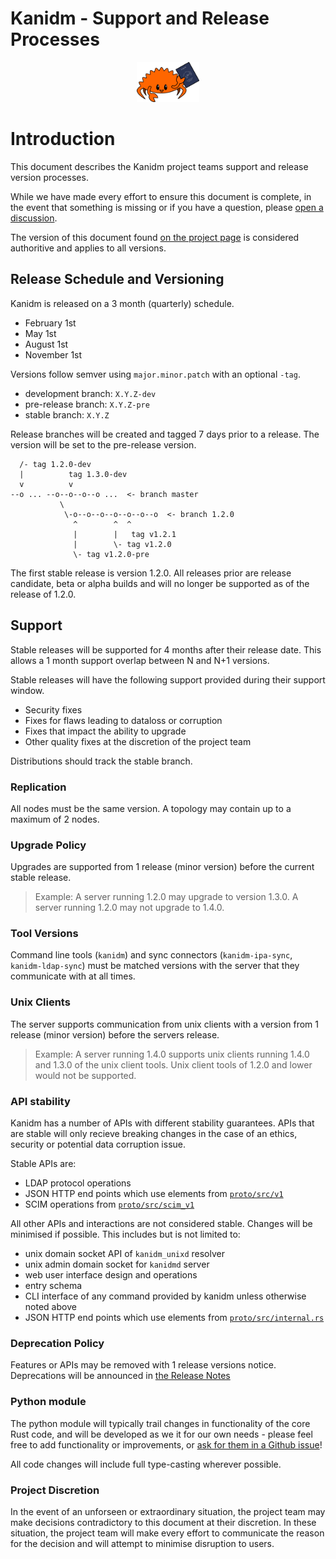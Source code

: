# Kanidm - Support and Release Processes

<p align="center">
  <img src="https://raw.githubusercontent.com/kanidm/kanidm/master/artwork/logo-small.png" width="20%" height="auto" />
</p>

# Introduction

This document describes the Kanidm project teams support and release version processes.

While we have made every effort to ensure this document is complete, in the event that something is
missing or if you have a question, please
[open a discussion](https://github.com/kanidm/kanidm/discussions).

The version of this document found
[on the project page](https://github.com/kanidm/kanidm/blob/master/project_docs/RELEASE_AND_SUPPORT.md)
is considered authoritive and applies to all versions.

## Release Schedule and Versioning

Kanidm is released on a 3 month (quarterly) schedule.

- February 1st
- May 1st
- August 1st
- November 1st

Versions follow semver using `major.minor.patch` with an optional `-tag`.

- development branch: `X.Y.Z-dev`
- pre-release branch: `X.Y.Z-pre`
- stable branch: `X.Y.Z`

Release branches will be created and tagged 7 days prior to a release. The version will be set to
the pre-release version.

```
  /- tag 1.2.0-dev
  |          tag 1.3.0-dev
  v          v
--o ... --o--o--o--o ...  <- branch master
           \
            \-o--o--o--o--o--o--o  <- branch 1.2.0
              ^        ^  ^
              |        |   tag v1.2.1
              |        \- tag v1.2.0
              \- tag v1.2.0-pre
```

The first stable release is version 1.2.0. All releases prior are release candidate, beta or alpha
builds and will no longer be supported as of the release of 1.2.0.

## Support

Stable releases will be supported for 4 months after their release date. This allows a 1 month
support overlap between N and N+1 versions.

Stable releases will have the following support provided during their support window.

- Security fixes
- Fixes for flaws leading to dataloss or corruption
- Fixes that impact the ability to upgrade
- Other quality fixes at the discretion of the project team

Distributions should track the stable branch.

### Replication

All nodes must be the same version. A topology may contain up to a maximum of 2 nodes.

### Upgrade Policy

Upgrades are supported from 1 release (minor version) before the current stable release.

> Example: A server running 1.2.0 may upgrade to version 1.3.0. A server running 1.2.0 may not
> upgrade to 1.4.0.

### Tool Versions

Command line tools (`kanidm`) and sync connectors (`kanidm-ipa-sync`, `kanidm-ldap-sync`) must be
matched versions with the server that they communicate with at all times.

### Unix Clients

The server supports communication from unix clients with a version from 1 release (minor version)
before the servers release.

> Example: A server running 1.4.0 supports unix clients running 1.4.0 and 1.3.0 of the unix client
> tools. Unix client tools of 1.2.0 and lower would not be supported.

### API stability

Kanidm has a number of APIs with different stability guarantees. APIs that are stable will only
recieve breaking changes in the case of an ethics, security or potential data corruption issue.

Stable APIs are:

- LDAP protocol operations
- JSON HTTP end points which use elements from
  [`proto/src/v1`](https://github.com/kanidm/kanidm/blob/master/proto/src/v1)
- SCIM operations from
  [`proto/src/scim_v1`](https://github.com/kanidm/kanidm/blob/master/proto/src/scim_v1)

All other APIs and interactions are not considered stable. Changes will be minimised if possible.
This includes but is not limited to:

- unix domain socket API of `kanidm_unixd` resolver
- unix admin domain socket for `kanidmd` server
- web user interface design and operations
- entry schema
- CLI interface of any command provided by kanidm unless otherwise noted above
- JSON HTTP end points which use elements from
  [`proto/src/internal.rs`](https://github.com/kanidm/kanidm/blob/master/proto/src/internal.rs)

### Deprecation Policy

Features or APIs may be removed with 1 release versions notice. Deprecations will be announced in
[the Release Notes](https://github.com/kanidm/kanidm/blob/master/RELEASE_NOTES.md)

### Python module

The python module will typically trail changes in functionality of the core Rust code, and will be
developed as we it for our own needs - please feel free to add functionality or improvements, or
[ask for them in a Github issue](http://github.com/kanidm/kanidm/issues/new/choose)!

All code changes will include full type-casting wherever possible.

### Project Discretion

In the event of an unforseen or extraordinary situation, the project team may make decisions
contradictory to this document at their discretion. In these situation, the project team will make
every effort to communicate the reason for the decision and will attempt to minimise disruption to
users.
